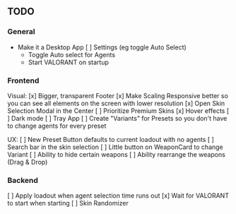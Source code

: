 ## TODO

### General

- Make it a Desktop App
[ ] Settings (eg toggle Auto Select)
    - Toggle Auto select for Agents
    - Start VALORANT on startup

### Frontend

Visual:
[x] Bigger, transparent Footer
[x] Make Scaling Responsive better so you can see all elements on the screen with lower resolution
[x] Open Skin Selection Modal in the Center
[ ] Prioritize Premium Skins
[x] Hover effects
[ ] Dark mode
[ ] Tray App
[ ] Create "Variants" for Presets so you don't have to change agents for every preset

UX:
[ ] New Preset Button defaults to current loadout with no agents
[ ] Search bar in the skin selection
[ ] Little button on WeaponCard to change Variant
[ ] Ability to hide certain weapons
[ ] Ability rearrange the weapons (Drag & Drop)

### Backend

[ ] Apply loadout when agent selection time runs out
[x] Wait for VALORANT to start when starting 
[ ] Skin Randomizer
